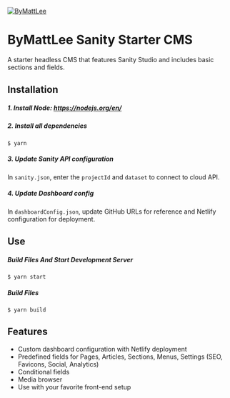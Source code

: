 [![ByMattLee](http://hosted.bymattlee.com/github/bymattlee-logo.png)](http://bymattlee.com)

# ByMattLee Sanity Starter CMS
A starter headless CMS that features Sanity Studio and includes basic sections and fields.

## Installation
##### 1. Install Node: <https://nodejs.org/en/>
##### 2. Install all dependencies
```
$ yarn
```
##### 3. Update Sanity API configuration
In `sanity.json`, enter the `projectId` and `dataset` to connect to cloud API.
##### 4. Update Dashboard config
In `dashboardConfig.json`, update GitHub URLs for reference and Netlify configuration for deployment.

## Use
##### Build Files And Start Development Server
```
$ yarn start
```
##### Build Files
```
$ yarn build
```

## Features
* Custom dashboard configuration with Netlify deployment
* Predefined fields for Pages, Articles, Sections, Menus, Settings (SEO, Favicons, Social, Analytics)
* Conditional fields
* Media browser
* Use with your favorite front-end setup
